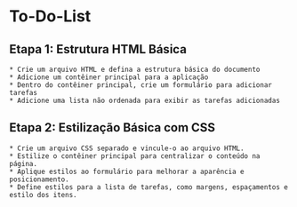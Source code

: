 # To-Do-List

## Etapa 1: Estrutura HTML Básica
    * Crie um arquivo HTML e defina a estrutura básica do documento
    * Adicione um contêiner principal para a aplicação
    * Dentro do contêiner principal, crie um formulário para adicionar tarefas
    * Adicione uma lista não ordenada para exibir as tarefas adicionadas

## Etapa 2: Estilização Básica com CSS
    * Crie um arquivo CSS separado e vincule-o ao arquivo HTML.
    * Estilize o contêiner principal para centralizar o conteúdo na página.
    * Aplique estilos ao formulário para melhorar a aparência e posicionamento.
    * Define estilos para a lista de tarefas, como margens, espaçamentos e estilo dos itens.
